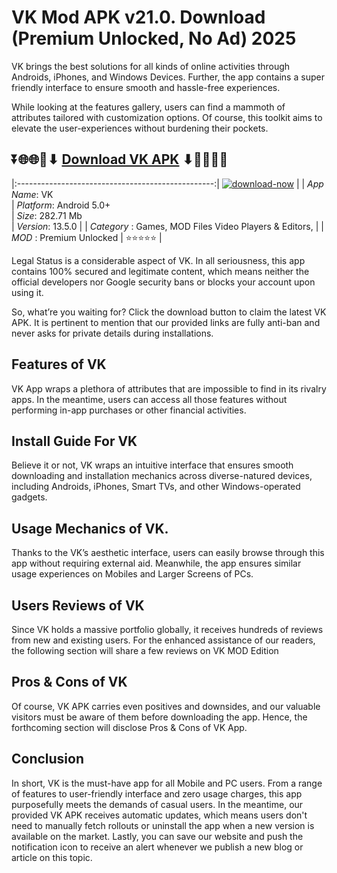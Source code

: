 # VK Mod APK v21.0. Download (Premium Unlocked, No Ad) 2025

VK brings the best solutions for all kinds of online activities through Androids, iPhones, and Windows Devices. Further, the app contains a super friendly interface to ensure smooth and hassle-free experiences.

While looking at the features gallery, users can find a mammoth of attributes tailored with customization options. Of course, this toolkit aims to elevate the user-experiences without burdening their pockets.

## ⏬🌐🌐📌⬇ [Download VK APK](https://newsloopy.com/vk-apk/) ⬇📌🌐🌐⏬

|:-------------------------------------------------:|
[![download-now](https://github.com/user-attachments/assets/22657e67-9d2d-46af-a41a-5d365d2ddc1f)](https://newsloopy.com/vk-apk/)  |
| *App Name*: VK                     
| *Platform*: Android 5.0+                     
| *Size*: 282.71 Mb                                                  
| *Version*: 13.5.0    |
| *Category* : Games, MOD Files Video Players & Editors, |
| *MOD* : Premium Unlocked
| ⭐⭐⭐⭐⭐ |

Legal Status is a considerable aspect of VK. In all seriousness, this app contains 100% secured and legitimate content, which means neither the official developers nor Google security bans or blocks your account upon using it. 

So, what’re you waiting for? Click the download button to claim the latest VK APK. It is pertinent to mention that our provided links are fully anti-ban and never asks for private details during installations. 

## Features of VK

VK App wraps a plethora of attributes that are impossible to find in its rivalry apps. In the meantime, users can access all those features without performing in-app purchases or other financial activities.

## Install Guide For VK

Believe it or not, VK wraps an intuitive interface that ensures smooth downloading and installation mechanics across diverse-natured devices, including Androids, iPhones, Smart TVs, and other Windows-operated gadgets.

## Usage Mechanics of VK. 

Thanks to the VK’s aesthetic interface, users can easily browse through this app without requiring external aid. Meanwhile, the app ensures similar usage experiences on Mobiles and Larger Screens of PCs.

## Users Reviews of VK

Since VK holds a massive portfolio globally, it receives hundreds of reviews from new and existing users. For the enhanced assistance of our readers, the following section will share a few reviews on VK MOD Edition

## Pros & Cons of VK

Of course, VK APK carries even positives and downsides, and our valuable visitors must be aware of them before downloading the app. Hence, the forthcoming section will disclose Pros & Cons of VK App.

## Conclusion

In short, VK is the must-have app for all Mobile and PC users. From a range of features to user-friendly interface and zero usage charges, this app purposefully meets the demands of casual users. In the meantime, our provided VK APK receives automatic updates, which means users don't need to manually fetch rollouts or uninstall the app when a new version is available on the market. Lastly, you can save our website and push the notification icon to receive an alert whenever we publish a new blog or article on this topic. 
